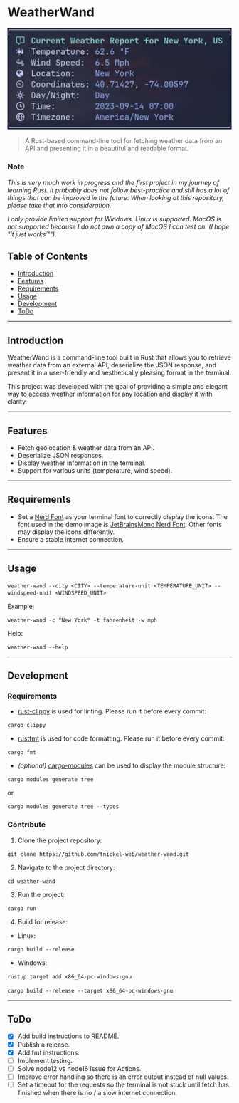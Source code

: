 # WeatherWand

![Project Image](docs/images/demo.png)

> A Rust-based command-line tool for fetching weather data from an API and
> presenting it in a beautiful and readable format.

### Note

_This is very much work in progress and the first project in my journey of
learning Rust. It probably does not follow best-practice and still has a lot of
things that can be improved in the future. When looking at this repository,
please take that into consideration._

_I only provide limited support for Windows. Linux is supported. MacOS is not supported because I do
not own a copy of MacOS I can test on. (I hope "it just works™")._

## Table of Contents

- [Introduction](#introduction)
- [Features](#features)
- [Requirements](#requirements)
- [Usage](#usage)
- [Development](#development)
- [ToDo](#todo)

---

## Introduction

WeatherWand is a command-line tool built in Rust that allows you to retrieve
weather data from an external API, deserialize the JSON response, and present it
in a user-friendly and aesthetically pleasing format in the terminal.

This project was developed with the goal of providing a simple and elegant way
to access weather information for any location and display it with clarity.

---

## Features

- Fetch geolocation & weather data from an API.
- Deserialize JSON responses.
- Display weather information in the terminal.
- Support for various units (temperature, wind speed).

---

## Requirements

- Set a [Nerd Font](https://github.com/ryanoasis/nerd-fonts) as your terminal
  font to correctly display the icons. The font used in the demo image is [JetBrainsMono Nerd Font](https://github.com/ryanoasis/nerd-fonts/tree/master/patched-fonts/JetBrainsMono). Other fonts may display the icons differently.
- Ensure a stable internet connection.

---

## Usage

```shell
weather-wand --city <CITY> --temperature-unit <TEMPERATURE_UNIT> --windspeed-unit <WINDSPEED_UNIT>
```

Example:

```shell
weather-wand -c "New York" -t fahrenheit -w mph
```

Help:

```shell
weather-wand --help
```

---

## Development

### Requirements

- [rust-clippy](https://github.com/rust-lang/rust-clippy) is used for linting.
  Please run it before every commit:

```shell
cargo clippy
```

- [rustfmt](https://github.com/rust-lang/rustfmt) is used for code formatting.
  Please run it before every commit:

```shell
cargo fmt
```

- _(optional)_ [cargo-modules](https://github.com/regexident/cargo-modules) can
  be used to display the module structure:

```shell
cargo modules generate tree
```

or

```shell
cargo modules generate tree --types
```

### Contribute

1. Clone the project repository:

```shell
git clone https://github.com/tnickel-web/weather-wand.git
```

2. Navigate to the project directory:

```shell
cd weather-wand
```

3. Run the project:

```shell
cargo run
```

4. Build for release:

- Linux:

```shell
cargo build --release
```

- Windows:

```shell
rustup target add x86_64-pc-windows-gnu

cargo build --release --target x86_64-pc-windows-gnu
```

---

## ToDo

- [x] Add build instructions to README.
- [x] Publish a release.
- [x] Add fmt instructions.
- [ ] Implement testing.
- [ ] Solve node12 vs node16 issue for Actions.
- [ ] Improve error handling so there is an error output instead of null values.
- [ ] Set a timeout for the requests so the terminal is not stuck until fetch
      has finished when there is no / a slow internet connection.
